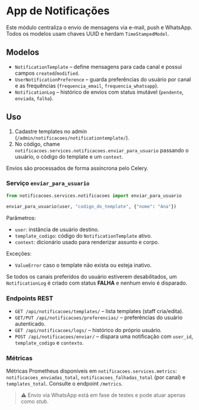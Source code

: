 # App de Notificações

Este módulo centraliza o envio de mensagens via e-mail, push e WhatsApp. Todos os modelos usam chaves UUID e herdam `TimeStampedModel`.

## Modelos

- `NotificationTemplate` – define mensagens para cada canal e possui campos `created`/`modified`.
- `UserNotificationPreference` – guarda preferências do usuário por canal e as frequências (`frequencia_email`, `frequencia_whatsapp`).
- `NotificationLog` – histórico de envios com status imutável (`pendente`, `enviada`, `falha`).

## Uso

1. Cadastre templates no admin (`/admin/notificacoes/notificationtemplate/`).
2. No código, chame `notificacoes.services.notificacoes.enviar_para_usuario` passando o usuário, o código do template e um `context`.

Envios são processados de forma assíncrona pelo Celery.

### Serviço `enviar_para_usuario`

```python
from notificacoes.services.notificacoes import enviar_para_usuario

enviar_para_usuario(user, "codigo_do_template", {"nome": "Ana"})
```

Parâmetros:

- `user`: instância de usuário destino.
- `template_codigo`: código do `NotificationTemplate` ativo.
- `context`: dicionário usado para renderizar assunto e corpo.

Exceções:

- `ValueError` caso o template não exista ou esteja inativo.

Se todos os canais preferidos do usuário estiverem desabilitados, um `NotificationLog` é criado com status **FALHA** e nenhum envio é disparado.

### Endpoints REST

- `GET /api/notificacoes/templates/` – lista templates (staff cria/edita).
- `GET/PUT /api/notificacoes/preferencias/` – preferências do usuário autenticado.
- `GET /api/notificacoes/logs/` – histórico do próprio usuário.
- `POST /api/notificacoes/enviar/` – dispara uma notificação com `user_id`, `template_codigo` e `contexto`.

### Métricas

Métricas Prometheus disponíveis em `notificacoes.services.metrics`:
`notificacoes_enviadas_total`, `notificacoes_falhadas_total` (por canal) e `templates_total`. Consulte o endpoint `/metrics`.

> ⚠️ Envio via WhatsApp está em fase de testes e pode atuar apenas como _stub_.
